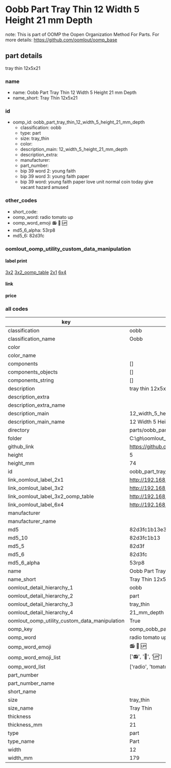 # Oobb Part Tray Thin 12 Width 5 Height 21 mm Depth  

note: This is part of OOMP the Oopen Organization Method For Parts. For more details: https://github.com/oomlout/oomp_base

##  part details
  



tray thin 12x5x21



### name
* name: Oobb Part Tray Thin 12 Width 5 Height 21 mm Depth
* name_short: Tray Thin 12x5x21 
### id
* oomp_id: oobb_part_tray_thin_12_width_5_height_21_mm_depth
  * classification: oobb
  * type: part
  * size: tray_thin
  * color: 
  * description_main: 12_width_5_height_21_mm_depth
  * description_extra: 
  * manufacturer: 
  * part_number: 
  * bip 39 word 2: young faith
  * bip 39 word 3: young faith paper
  * bip 39 word: young faith paper love unit normal coin today give vacant hazard amused

### other_codes
* short_code: 
* oomp_word: radio tomato up
* oomp_word_emoji :radio: :tomato: :up:
* md5_6_alpha: 53rp8
* md5_6: 82d3fc






### oomlout_oomp_utility_custom_data_manipulation
#### label print
[3x2](http://192.168.1.245:1112/?label=oomp%2053rp8)
[3x2_oomp_table](http://192.168.1.108:1112/?label=oomp%2053rp8)
[2x1](http://192.168.1.242:1112/?label=oomp%2053rp8)
[6x4](http://192.168.1.55:1112/?label=oomp%2053rp8)    

#### link

                              

#### price







### all codes 
| key | value |  
| --- | --- |  
| classification | oobb |  
| classification_name | Oobb |  
| color |  |  
| color_name |  |  
| components | [] |  
| components_objects | [] |  
| components_string | [] |  
| description | tray thin 12x5x21 |  
| description_extra |  |  
| description_extra_name |  |  
| description_main | 12_width_5_height_21_mm_depth |  
| description_main_name | 12 Width 5 Height 21 mm Depth |  
| directory | parts/oobb_part_tray_thin_12_width_5_height_21_mm_depth |  
| folder | C:\gh\oomlout_oobb_version_4_generated_parts\parts\oobb_part_tray_thin_12_width_5_height_21_mm_depth |  
| github_link | https://github.com/oomlout/oomlout_oomp_part_src/tree/main/parts/oobb_part_tray_thin_12_width_5_height_21_mm_depth |  
| height | 5 |  
| height_mm | 74 |  
| id | oobb_part_tray_thin_12_width_5_height_21_mm_depth |  
| link_oomlout_label_2x1 | http://192.168.1.242:1112/?label=oomp%2053rp8 |  
| link_oomlout_label_3x2 | http://192.168.1.245:1112/?label=oomp%2053rp8 |  
| link_oomlout_label_3x2_oomp_table | http://192.168.1.108:1112/?label=oomp%2053rp8 |  
| link_oomlout_label_6x4 | http://192.168.1.55:1112/?label=oomp%2053rp8 |  
| manufacturer |  |  
| manufacturer_name |  |  
| md5 | 82d3fc1b13e345ae58f6d8473fd487fa |  
| md5_10 | 82d3fc1b13 |  
| md5_5 | 82d3f |  
| md5_6 | 82d3fc |  
| md5_6_alpha | 53rp8 |  
| name | Oobb Part Tray Thin 12 Width 5 Height 21 mm Depth |  
| name_short | Tray Thin 12x5x21  |  
| oomlout_detail_hierarchy_1 | oobb |  
| oomlout_detail_hierarchy_2 | part |  
| oomlout_detail_hierarchy_3 | tray_thin |  
| oomlout_detail_hierarchy_4 | 21_mm_depth |  
| oomlout_oomp_utility_custom_data_manipulation | True |  
| oomp_key | oomp_oobb_part_tray_thin_12_width_5_height_21_mm_depth |  
| oomp_word | radio tomato up |  
| oomp_word_emoji | :radio: :tomato: :up: |  
| oomp_word_emoji_list | [':radio:', ':tomato:', ':up:'] |  
| oomp_word_list | ['radio', 'tomato', 'up'] |  
| part_number |  |  
| part_number_name |  |  
| short_name |  |  
| size | tray_thin |  
| size_name | Tray Thin |  
| thickness | 21 |  
| thickness_mm | 21 |  
| type | part |  
| type_name | Part |  
| width | 12 |  
| width_mm | 179 |  
